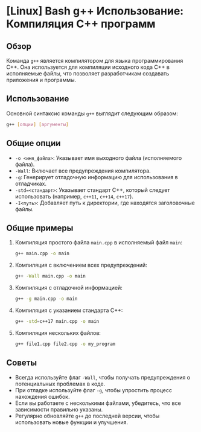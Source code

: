 # [Linux] Bash g++ Использование: Компиляция C++ программ

## Обзор
Команда `g++` является компилятором для языка программирования C++. Она используется для компиляции исходного кода C++ в исполняемые файлы, что позволяет разработчикам создавать приложения и программы.

## Использование
Основной синтаксис команды `g++` выглядит следующим образом:

```bash
g++ [опции] [аргументы]
```

## Общие опции
- `-o <имя_файла>`: Указывает имя выходного файла (исполняемого файла).
- `-Wall`: Включает все предупреждения компилятора.
- `-g`: Генерирует отладочную информацию для использования в отладчиках.
- `-std=<стандарт>`: Указывает стандарт C++, который следует использовать (например, `c++11`, `c++14`, `c++17`).
- `-I<путь>`: Добавляет путь к директории, где находятся заголовочные файлы.

## Общие примеры
1. Компиляция простого файла `main.cpp` в исполняемый файл `main`:

   ```bash
   g++ main.cpp -o main
   ```

2. Компиляция с включением всех предупреждений:

   ```bash
   g++ -Wall main.cpp -o main
   ```

3. Компиляция с отладочной информацией:

   ```bash
   g++ -g main.cpp -o main
   ```

4. Компиляция с указанием стандарта C++:

   ```bash
   g++ -std=c++17 main.cpp -o main
   ```

5. Компиляция нескольких файлов:

   ```bash
   g++ file1.cpp file2.cpp -o my_program
   ```

## Советы
- Всегда используйте флаг `-Wall`, чтобы получать предупреждения о потенциальных проблемах в коде.
- При отладке используйте флаг `-g`, чтобы упростить процесс нахождения ошибок.
- Если вы работаете с несколькими файлами, убедитесь, что все зависимости правильно указаны.
- Регулярно обновляйте `g++` до последней версии, чтобы использовать новые функции и улучшения.